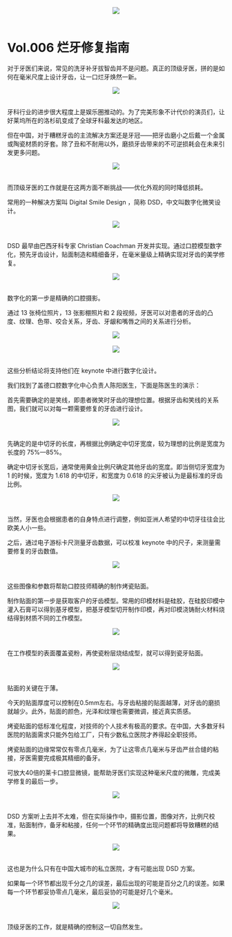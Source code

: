 <style type="text/css">
    .img {
    	text-align:center;
    }
</style>

<div class="img">
<img src="https://cdn.jsdelivr.net/gh/ipaperclip/static/img/20200104152603.gif"> </div>
<br />



# Vol.006 烂牙修复指南

对于牙医们来说，常见的洗牙补牙拔智齿并不是问题。真正的顶级牙医，拼的是如何在毫米尺度上设计牙齿，让一口烂牙焕然一新。

<div class="img">
<img src="https://cdn.jsdelivr.net/gh/ipaperclip/static/img/20200104155457.jpeg"> </div>
<br />


牙科行业的进步很大程度上是娱乐圈推动的。为了完美形象不计代价的演员们，让好莱坞所在的洛杉矶变成了全球牙科最发达的地区。



但在中国，对于糟糕牙齿的主流解决方案还是牙冠——把牙齿磨小之后戴一个金属或陶瓷材质的牙套。除了丑和不耐用以外，磨损牙齿带来的不可逆损耗会在未来引发更多问题。

<div class="img">
<img src="https://cdn.jsdelivr.net/gh/ipaperclip/static/img/20200115152909.gif"> </div>
<br />

而顶级牙医的工作就是在这两方面不断挑战——优化外观的同时降低损耗。

常用的一种解决方案叫 Digital Smile Design ，简称 DSD，中文叫数字化微笑设计。

<div class="img">
<img src="https://cdn.jsdelivr.net/gh/ipaperclip/static/img/20200115153012.gif"> </div>
<br />

DSD 最早由巴西牙科专家 Christian Coachman 开发并实现。通过口腔模型数字化，预先牙齿设计，贴面制造和精细备牙，在毫米量级上精确实现对牙齿的美学修复。

<div class="img">
<img src="https://cdn.jsdelivr.net/gh/ipaperclip/static/img/20200115153046.jpg"> </div>
<br />

数字化的第一步是精确的口腔摄影。

通过 13 张椅位照片，13 张影棚照片和 2 段视频，牙医可以对患者的牙齿的凸度、纹理、色带、咬合关系，牙齿、牙龈和嘴唇之间的关系进行分析。

<div class="img">
<img src="https://cdn.jsdelivr.net/gh/ipaperclip/static/img/20200115153137.gif"> </div>
<br />
<div class="img">
<img src="https://cdn.jsdelivr.net/gh/ipaperclip/static/img/20200115153200.gif"> </div>
<br />



这些分析结论将支持他们在 keynote 中进行数字化设计。

我们找到了盖德口腔数字化中心负责人陈阳医生，下面是陈医生的演示：

首先需要确定的是笑线，即患者微笑时牙齿的理想位置。根据牙齿和笑线的关系图，我们就可以对每一颗需要修复的牙齿进行设计。

<div class="img">
<img src="https://cdn.jsdelivr.net/gh/ipaperclip/static/img/20200115153247.gif"> </div>
<br />

先确定的是中切牙的长度，再根据比例确定中切牙宽度，较为理想的比例是宽度为长度的 75%—85%。

确定中切牙长宽后，通常使用黄金比例尺确定其他牙齿的宽度。即当侧切牙宽度为 1 的时候，宽度为 1.618 的中切牙，和宽度为 0.618 的尖牙被认为是最标准的牙齿比例。

<div class="img">
<img src="https://cdn.jsdelivr.net/gh/ipaperclip/static/img/20200115153346.jpg"> </div>
<br />

当然，牙医也会根据患者的自身特点进行调整，例如亚洲人希望的中切牙往往会比欧美人小一些。

之后，通过电子游标卡尺测量牙齿数据，可以校准 keynote 中的尺子，来测量需要修复的牙齿数值。

<div class="img">
<img src="https://cdn.jsdelivr.net/gh/ipaperclip/static/img/20200115153458.gif"> </div>
<br />

这些图像和参数将帮助口腔技师精确的制作烤瓷贴面。

制作贴面的第一步是获取客户的牙齿模型。常用的印模材料是硅胶，在硅胶印模中灌入石膏可以得到基牙模型，把基牙模型切开制作印模，再对印模浇铸耐火材料烧结得到材质不同的工作模型。

<div class="img">
<img src="https://cdn.jsdelivr.net/gh/ipaperclip/static/img/20200115153617.gif"> </div>
<br />


在工作模型的表面覆盖瓷粉，再使瓷粉层烧结成型，就可以得到瓷牙贴面。

<div class="img">
<img src="https://cdn.jsdelivr.net/gh/ipaperclip/static/img/20200115153651.jpg"> </div>
<br />


贴面的关键在于薄。

今天的贴面厚度可以控制在0.5mm左右。与牙齿粘接的贴面越薄，对牙齿的磨损就越少。此外，贴面的颜色，光泽和纹理也需要微调，接近真实质感。

   

烤瓷贴面的低标准化程度，对技师的个人技术有极高的要求。在中国，大多数牙科医院的贴面需求只能外包给工厂，只有少数私立医院才养得起全职技师。

烤瓷贴面的边缘常常仅有零点几毫米，为了让这零点几毫米与牙齿严丝合缝的粘接，牙医需要完成极其精细的备牙。

可放大40倍的莱卡口腔显微镜，能帮助牙医们实现这种毫米尺度的微雕，完成美学修复的最后一步。

<div class="img">
<img src="https://cdn.jsdelivr.net/gh/ipaperclip/static/img/20200115153719.gif"> </div>
<br />

DSD 方案听上去并不太难，但在实际操作中，摄影位置，图像对齐，比例尺校准，贴面制作，备牙和粘接，任何一个环节的精确度出现问题都将导致糟糕的结果。

<div class="img">
<img src="https://cdn.jsdelivr.net/gh/ipaperclip/static/img/20200115153744.jpg"> </div>
<br />


这也是为什么只有在中国大城市的私立医院，才有可能出现 DSD 方案。

如果每一个环节都出现千分之几的误差，最后出现的可能是百分之几的误差。如果每一个环节都妥协零点几毫米，最后妥协的可能是好几个毫米。

<div class="img">
<img src="https://cdn.jsdelivr.net/gh/ipaperclip/static/img/20200115153803.gif"> </div>
<br />

顶级牙医的工作，就是精确的控制这一切自然发生。

<div id="SOHUCS" 
style=".section-service-w{
	opacity: 0;
};"></div> 
<script type="text/javascript"> 
(function(){ 
var appid = 'cyuDBVRYK'; 
var conf = 'prod_2383ce9be4eaba964a33a906f35b641a'; 
var width = window.innerWidth || document.documentElement.clientWidth; 
if (width < 960) {
var head = document.getElementsByTagName('head')[0]||document.head||document.documentElement;
var script = document.createElement('script');
script.type = 'text/javascript';
script.charset = 'utf-8';
script.id = 'changyan_mobile_js';
script.src = 'https://changyan.sohu.com/upload/mobile/wap-js/changyan_mobile.js?client_id=' + appid + '&conf=' + conf;
head.appendChild(script);
} else { var loadJs=function(d,a){var c=document.getElementsByTagName("head")[0]||document.head||document.documentElement;var b=document.createElement("script");b.setAttribute("type","text/javascript");b.setAttribute("charset","UTF-8");b.setAttribute("src",d);if(typeof a==="function"){if(window.attachEvent){b.onreadystatechange=function(){var e=b.readyState;if(e==="loaded"||e==="complete"){b.onreadystatechange=null;a()}}}else{b.onload=a}}c.appendChild(b)};loadJs("https://changyan.sohu.com/upload/changyan.js",function(){window.changyan.api.config({appid:appid,conf:conf})}); } })(); </script>